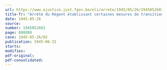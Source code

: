 ```yaml
---
url: https://www.ejustice.just.fgov.be/eli/arrete/1945/05/26/1945052602/justel
title-fr: "Arrêté du Régent établissant certaines mesures de transition en matière de pensions militaires de réparation relatives à la guerre de 1940"
date: 1945-05-26
source:
number: 1945052602
page: 888888
case: 1945-05-26/02
publication: 1945-06-15
starts:
modifies:
pdf-original:
pdf-consolidated:
---
```


